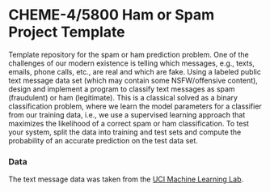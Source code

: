 # CHEME-4/5800 Ham or Spam Project Template
Template repository for the spam or ham prediction problem. One of the challenges of our modern existence is telling which messages, e.g., texts, emails, phone calls, etc., are real and which are fake.  Using a labeled public text message data set (which may contain some NSFW/offensive content), design and implement a program to classify text messages as spam (fraudulent) or ham (legitimate). This is a classical solved as a binary classification problem, where we learn the model parameters for a classifier from our training data, i.e., we use a supervised learning approach that maximizes the likelihood of a correct spam or ham classification. To test your system, split the data into training and test sets and compute the probability of an accurate prediction on the test data set.

### Data
The text message data was taken from the [UCI Machine Learning Lab](https://www.kaggle.com/datasets/uciml/sms-spam-collection-dataset?select=spam.csv).
